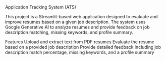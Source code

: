 Application Tracking System (ATS)

This project is a Streamlit-based web application designed to evaluate and improve resumes based on a given job description. The system uses Google Generative AI to analyze resumes and provide feedback on job description matching, missing keywords, and profile summary.

Features
Upload and extract text from PDF resumes
Evaluate the resume based on a provided job description
Provide detailed feedback including job description match percentage, missing keywords, and a profile summary
